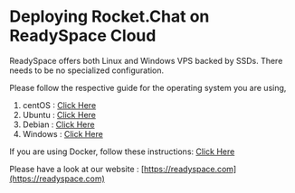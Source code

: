 # Deploying Rocket.Chat on ReadySpace Cloud

ReadySpace offers both Linux and Windows VPS backed by SSDs. There needs to be no specialized configuration.

Please follow the respective guide for the operating system you are using,

1. centOS  : [Click Here](https://rocket.chat/docs/installation/manual-installation/centos/)
2. Ubuntu  : [Click Here](https://rocket.chat/docs/installation/manual-installation/ubuntu/)
3. Debian  : [Click Here](https://rocket.chat/docs/installation/manual-installation/debian/)
4. Windows : [Click Here](https://rocket.chat/docs/installation/manual-installation/windows-server/)

If you are using Docker, follow these instructions: [Click Here](https://rocket.chat/docs/installation/docker-containers)

Please have a look at our website : [https://readyspace.com](https://readyspace.com)


